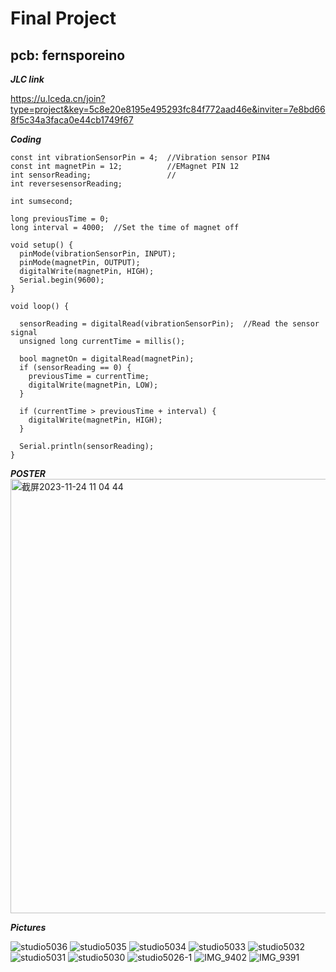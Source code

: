 # Final Project

## pcb: fernsporeino

***JLC link***

https://u.lceda.cn/join?type=project&key=5c8e20e8195e495293fc84f772aad46e&inviter=7e8bd668f5c34a3faca0e44cb1749f67

***Coding***
```
const int vibrationSensorPin = 4;  //Vibration sensor PIN4
const int magnetPin = 12;          //EMagnet PIN 12
int sensorReading;                 //
int reversesensorReading;

int sumsecond;

long previousTime = 0;
long interval = 4000;  //Set the time of magnet off

void setup() {
  pinMode(vibrationSensorPin, INPUT);
  pinMode(magnetPin, OUTPUT);
  digitalWrite(magnetPin, HIGH);
  Serial.begin(9600);
}

void loop() {

  sensorReading = digitalRead(vibrationSensorPin);  //Read the sensor signal
  unsigned long currentTime = millis();

  bool magnetOn = digitalRead(magnetPin);
  if (sensorReading == 0) {
    previousTime = currentTime;
    digitalWrite(magnetPin, LOW);
  }

  if (currentTime > previousTime + interval) {
    digitalWrite(magnetPin, HIGH);
  }

  Serial.println(sensorReading);
}
```
***POSTER***
<img width="695" alt="截屏2023-11-24 11 04 44" src="https://github.com/xinxinwang233/wang-Xinyi-s-assignments/assets/144413765/1f90987a-7dd6-4ecf-be08-a1151e5cabf5">



***Pictures***

![studio5036](https://github.com/xinxinwang233/wang-Xinyi-s-assignments/assets/144413765/d0b32708-3baa-4a97-8b12-c47e8e481bc3)
![studio5035](https://github.com/xinxinwang233/wang-Xinyi-s-assignments/assets/144413765/a233d79b-7c98-4090-9948-d47018288179)
![studio5034](https://github.com/xinxinwang233/wang-Xinyi-s-assignments/assets/144413765/1d4503b2-5dc3-44be-93fc-d9a11364822f)
![studio5033](https://github.com/xinxinwang233/wang-Xinyi-s-assignments/assets/144413765/e1b9309c-33e2-47bc-b5b4-83ea0971456f)
![studio5032](https://github.com/xinxinwang233/wang-Xinyi-s-assignments/assets/144413765/e37d0daf-1ca7-4658-b55d-724903b686e1)
![studio5031](https://github.com/xinxinwang233/wang-Xinyi-s-assignments/assets/144413765/1914fca3-01ab-47fd-bb11-59b5561893f1)
![studio5030](https://github.com/xinxinwang233/wang-Xinyi-s-assignments/assets/144413765/d8c22f92-6fd3-43de-812a-5c5114401333)
![studio5026-1](https://github.com/xinxinwang233/wang-Xinyi-s-assignments/assets/144413765/7ed9ca27-c435-4829-ac90-374a91fa7a24)
![IMG_9402](https://github.com/xinxinwang233/wang-Xinyi-s-assignments/assets/144413765/d25a73fb-355c-4192-a0a0-2855a250d029)
![IMG_9391](https://github.com/xinxinwang233/wang-Xinyi-s-assignments/assets/144413765/d3ef1672-1c3a-4bcb-ba13-870319241c44)

